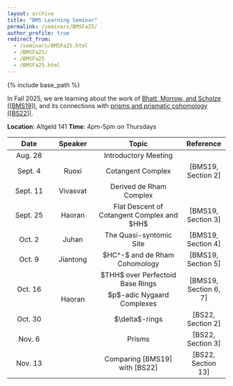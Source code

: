 ```yaml
---
layout: archive
title: "BMS Learning Seminar"
permalink: /seminars/BMSFa25/
author_profile: true
redirect_from:
  - /seminars/BMSFa25.html
  - /BMSFa25/
  - /BMSFa25
  - /BMSFa25.html
---
```

{% include base_path %}

In Fall 2025, we are learning about the work of [Bhatt, Morrow, and Scholze ([BMS19])](https://people.mpim-bonn.mpg.de/scholze/bms2.pdf), and its connections with [prisms and prismatic cohomology ([BS22])](https://www.math.uni-bonn.de/people/scholze/prisms.pdf). 

**Location**: Altgeld 141
**Time**: 4pm-5pm on Thursdays


<table>
    <thead>
        <tr>
            <th style="text-align:center">Date</th>
            <th style="text-align:center">Speaker</th>
            <th style="text-align:center">Topic</th>
            <th style="text-align:center">Reference</th>
        </tr>
    </thead>
    <tbody style="text-align:center">
        <tr>
            <td style="width: 20%">Aug. 28</td>
            <td style="width: 20%"></td>
            <td style="width: 40%">Introductory Meeting</td>
            <td style="width: 20%"></td>
        </tr>
        <tr>
            <td>Sept. 4</td>
            <td>Ruoxi</td>
            <td>Cotangent Complex</td>
            <td>[BMS19, Section 2]</td>
        </tr>
        <tr>
            <td>Sept. 11</td>
            <td>Vivasvat</td>
            <td>Derived de Rham Complex</td>
            <td></td>
        </tr>
        <tr>
            <td>Sept. 25</td>
            <td>Haoran</td>
            <td>Flat Descent of Cotangent Complex and $HH$</td>
            <td>[BMS19, Section 3]</td>
        </tr>
        <tr>
            <td>Oct. 2</td>
            <td>Juhan</td>
            <td>The Quasi-syntomic Site</td>
            <td>[BMS19, Section 4]</td>
        </tr>
        <tr>
            <td>Oct. 9</td>
            <td>Jiantong</td>
            <td>$HC^-$ and de Rham Cohomology</td>
            <td>[BMS19, Section 5]</td>
        </tr>
        <tr>
            <td rowspan = 2>Oct. 16</td>
            <td rowspan = 3>Haoran</td>
            <td>$THH$ over Perfectoid Base Rings</td>
            <td rowspan = 2>[BMS19, Section 6, 7]</td>
        </tr>
        <tr>
            <td>$p$-adic Nygaard Complexes</td>
        </tr>
        <tr>
            <td>Oct. 30</td>
            <td>$\delta$-rings</td>
            <td>[BS22, Section 2]</td>
        </tr>
        <tr>
            <td>Nov. 6</td>
            <td></td>
            <td>Prisms</td>
            <td>[BS22, Section 3]</td>
        </tr>
        <tr>
            <td>Nov. 13</td>
            <td></td>
            <td>Comparing [BMS19] with [BS22]</td>
            <td>[BS22, Section 13]</td>
        </tr>
    </tbody>
</table>
